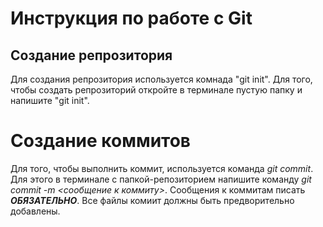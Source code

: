 # Инструкция по работе с Git

## Создание репрозитория 
Для создания репрозитория используется комнада "git init". Для того, чтобы создать репрозиторий откройте в терминале пустую папку и напишите "git init".











# Создание коммитов 
Для того, чтобы выполнить коммит, используется команда *git commit*. Для этого в терминале с папкой-репозиторием напишите команду *git commit -m <сообщение к коммиту>*. Сообщения к коммитам писать ***ОБЯЗАТЕЛЬНО***. Все файлы комиит должны быть предворительно добавлены.
